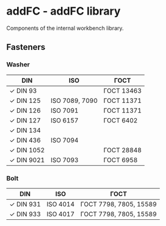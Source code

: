 # addFC - addFC library

Components of the internal workbench library.

## Fasteners

### Washer

|DIN        |ISO            |ГОСТ       |
|-----------|---------------|-----------|
|✓ DIN 93   |               |ГОСТ 13463 |
|✓ DIN 125  |ISO 7089, 7090 |ГОСТ 11371 |
|✓ DIN 126  |ISO 7091       |ГОСТ 11371 |
|✓ DIN 127  |ISO 6157       |ГОСТ 6402  |
|✓ DIN 134  |               |           |
|✓ DIN 436  |ISO 7094       |           |
|✓ DIN 1052 |               |ГОСТ 28848 |
|✓ DIN 9021 |ISO 7093       |ГОСТ 6958  |

### Bolt

|DIN       |ISO      |ГОСТ                   |
|----------|---------|-----------------------|
|✓ DIN 931 |ISO 4014 |ГОСТ 7798, 7805, 15589 |
|✓ DIN 933 |ISO 4017 |ГОСТ 7798, 7805, 15589 |